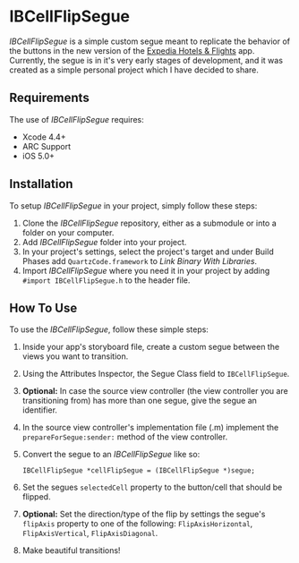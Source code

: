 IBCellFlipSegue
===============

*IBCellFlipSegue* is a simple custom segue meant to replicate the behavior of the buttons in the new version of the [Expedia Hotels & Flights](https://itunes.apple.com/us/app/expedia-hotels-flights/id427916203?mt=8) app. Currently, the segue is in it's very early stages of development, and it was created as a simple personal project which I have decided to share.

Requirements
---------------

The use of *IBCellFlipSegue* requires:

*  Xcode 4.4+
*  ARC Support
*  iOS 5.0+

Installation
---------------

To setup *IBCellFlipSegue* in your project, simply follow these steps:

1.  Clone the *IBCellFlipSegue* repository, either as a submodule or into a folder on your computer.
2.  Add *IBCellFlipSegue* folder into your project.
3.  In your project's settings, select the project's target and under Build Phases add `QuartzCode.framework` to *Link Binary With Libraries*.
4.  Import *IBCellFlipSegue* where you need it in your project by adding `#import IBCellFlipSegue.h` to the header file.

How To Use
---------------

To use the *IBCellFlipSegue*, follow these simple steps:

1.  Inside your app's storyboard file, create a custom segue between the views you want to transition.
2.  Using the Attributes Inspector, the Segue Class field to `IBCellFlipSegue`.
3.  **Optional:** In case the source view controller (the view controller you are transitioning from) has more than one segue, give the segue an identifier.
4.  In the source view controller's implementation file (.m) implement the `prepareForSegue:sender:` method of the view controller.
5.  Convert the segue to an *IBCellFlipSegue* like so:

        IBCellFlipSegue *cellFlipSegue = (IBCellFlipSegue *)segue;

6.  Set the segues `selectedCell` property to the button/cell that should be flipped.
7.  **Optional:** Set the direction/type of the flip by settings the segue's `flipAxis` property to one of the following: `FlipAxisHorizontal`, `FlipAxisVertical`, `FlipAxisDiagonal`.
8.  Make beautiful transitions!
